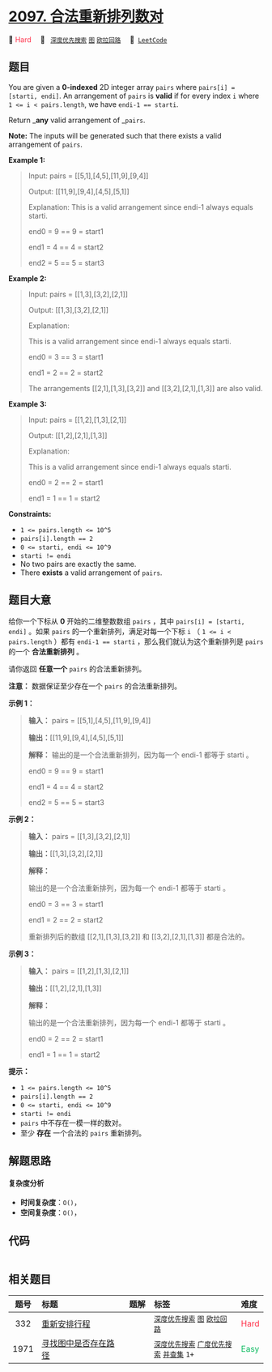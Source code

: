 # [2097. 合法重新排列数对](https://leetcode.com/problems/valid-arrangement-of-pairs)

🔴 <font color=#ff334b>Hard</font>&emsp; 🔖&ensp; [`深度优先搜索`](/outline/tag/depth-first-search.md) [`图`](/outline/tag/graph.md) [`欧拉回路`](/outline/tag/eulerian-circuit.md)&emsp; 🔗&ensp;[`LeetCode`](https://leetcode.com/problems/valid-arrangement-of-pairs)

## 题目

You are given a **0-indexed** 2D integer array `pairs` where `pairs[i] =
[starti, endi]`. An arrangement of `pairs` is **valid** if for every index `i`
where `1 <= i < pairs.length`, we have `endi-1 == starti`.

Return _**any** valid arrangement of _`pairs`.

**Note:** The inputs will be generated such that there exists a valid
arrangement of `pairs`.



**Example 1:**

> Input: pairs = [[5,1],[4,5],[11,9],[9,4]]
> 
> Output: [[11,9],[9,4],[4,5],[5,1]]
> 
> Explanation: This is a valid arrangement since endi-1 always equals starti.
> 
> end0 = 9 == 9 = start1 
> 
> end1 = 4 == 4 = start2
> 
> end2 = 5 == 5 = start3

**Example 2:**

> Input: pairs = [[1,3],[3,2],[2,1]]
> 
> Output: [[1,3],[3,2],[2,1]]
> 
> Explanation:
> 
> This is a valid arrangement since endi-1 always equals starti.
> 
> end0 = 3 == 3 = start1
> 
> end1 = 2 == 2 = start2
> 
> The arrangements [[2,1],[1,3],[3,2]] and [[3,2],[2,1],[1,3]] are also valid.

**Example 3:**

> Input: pairs = [[1,2],[1,3],[2,1]]
> 
> Output: [[1,2],[2,1],[1,3]]
> 
> Explanation:
> 
> This is a valid arrangement since endi-1 always equals starti.
> 
> end0 = 2 == 2 = start1
> 
> end1 = 1 == 1 = start2

**Constraints:**

  * `1 <= pairs.length <= 10^5`
  * `pairs[i].length == 2`
  * `0 <= starti, endi <= 10^9`
  * `starti != endi`
  * No two pairs are exactly the same.
  * There **exists** a valid arrangement of `pairs`.


## 题目大意

给你一个下标从 **0**  开始的二维整数数组 `pairs` ，其中 `pairs[i] = [starti, endi]` 。如果 `pairs`
的一个重新排列，满足对每一个下标 `i` （ `1 <= i < pairs.length` ）都有 `endi-1 == starti`
，那么我们就认为这个重新排列是 `pairs` 的一个 **合法重新排列** 。

请你返回 **任意一个**  `pairs` 的合法重新排列。

**注意：** 数据保证至少存在一个 `pairs` 的合法重新排列。



**示例 1：**

> 
> 
> 
> 
> 
> **输入：** pairs = [[5,1],[4,5],[11,9],[9,4]]
> 
> **输出：**[[11,9],[9,4],[4,5],[5,1]]
> 
> **解释：** 输出的是一个合法重新排列，因为每一个 endi-1 都等于 starti 。
> 
> end0 = 9 == 9 = start1 
> 
> end1 = 4 == 4 = start2
> 
> end2 = 5 == 5 = start3
> 
> 

**示例 2：**

> 
> 
> 
> 
> 
> **输入：** pairs = [[1,3],[3,2],[2,1]]
> 
> **输出：**[[1,3],[3,2],[2,1]]
> 
> **解释：**
> 
> 输出的是一个合法重新排列，因为每一个 endi-1 都等于 starti 。
> 
> end0 = 3 == 3 = start1
> 
> end1 = 2 == 2 = start2
> 
> 重新排列后的数组 [[2,1],[1,3],[3,2]] 和 [[3,2],[2,1],[1,3]] 都是合法的。
> 
> 

**示例 3：**

> 
> 
> 
> 
> 
> **输入：** pairs = [[1,2],[1,3],[2,1]]
> 
> **输出：**[[1,2],[2,1],[1,3]]
> 
> **解释：**
> 
> 输出的是一个合法重新排列，因为每一个 endi-1 都等于 starti 。
> 
> end0 = 2 == 2 = start1
> 
> end1 = 1 == 1 = start2
> 
> 



**提示：**

  * `1 <= pairs.length <= 10^5`
  * `pairs[i].length == 2`
  * `0 <= starti, endi <= 10^9`
  * `starti != endi`
  * `pairs` 中不存在一模一样的数对。
  * 至少 **存在** 一个合法的 `pairs` 重新排列。


## 解题思路

#### 复杂度分析

- **时间复杂度**：`O()`，
- **空间复杂度**：`O()`，

## 代码

```javascript

```

## 相关题目

<!-- prettier-ignore -->
| 题号 | 标题 | 题解 | 标签 | 难度 |
| :------: | :------ | :------: | :------ | :------ |
| 332 | [重新安排行程](https://leetcode.com/problems/reconstruct-itinerary) |  |  [`深度优先搜索`](/outline/tag/depth-first-search.md) [`图`](/outline/tag/graph.md) [`欧拉回路`](/outline/tag/eulerian-circuit.md) | <font color=#ff334b>Hard</font> |
| 1971 | [寻找图中是否存在路径](https://leetcode.com/problems/find-if-path-exists-in-graph) |  |  [`深度优先搜索`](/outline/tag/depth-first-search.md) [`广度优先搜索`](/outline/tag/breadth-first-search.md) [`并查集`](/outline/tag/union-find.md) `1+` | <font color=#15bd66>Easy</font> |

<style>
.blue {
    background-color: #096dd9;
    padding: 0.25rem 0.5rem;
    margin: 0;
    font-size: 0.85em;
    border-radius: 3px;
    color: white;
    font-weight: 500;
}
table th:first-of-type { width: 10%; }
table th:nth-of-type(2) { width: 35%; }
table th:nth-of-type(3) { width: 10%; }
table th:nth-of-type(4) { width: 35%; }
table th:nth-of-type(5) { width: 10%; }
</style>
